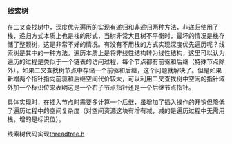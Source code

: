 ### 线索树
在二叉查找树中，深度优先遍历的实现有递归和非递归两种方法，非递归使用了栈，递归方式本质上也是栈的形式，当树非常大且树不平衡时，最坏的情况是栈存储了整颗树，这是非常不好的情况。有没有不用栈的方式实现深度优先遍历呢？线索树是其中的一种方法。遍历本质上是将非线性结构转为线性结构，这里可以认为遍历的过程是类似于一个链表的访问过程，每个节点都有前驱和后继（特殊节点除外）。如果二叉查找树节点中存储一个前驱和后继，这个问题就解决了。但是如果新增两个指针指向前驱和后继空间代价较大，可以利用二叉查找树中空闲的指针域外加一个标识位来表明这是一个右子节点指针还是一个后继节点指针。

具体实现时，在插入节点时需要多计算一个后继，虽增加了插入操作的开销但降低了遍历过程中的空间复杂度（对空间资源这块有增有减，减的是遍历过程中无需用栈，增的是标识位）。

线索树代码实现[threadtree.h](./threadtree.h)


